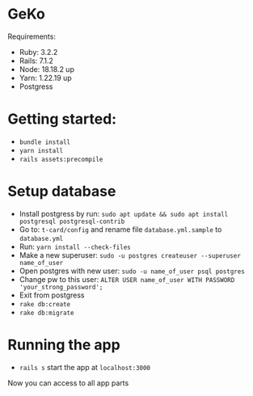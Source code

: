 # GeKo

Requirements:

- Ruby: 3.2.2
- Rails: 7.1.2
- Node: 18.18.2 up
- Yarn: 1.22.19 up
- Postgress

# Getting started:

- `bundle install`
- `yarn install`
- `rails assets:precompile`


# Setup database

- Install postgress by run: `sudo apt update && sudo apt install postgresql postgresql-contrib`
- Go to: `t-card/config` and rename file `database.yml.sample` to `database.yml`
- Run: `yarn install --check-files`
- Make a new superuser: `sudo -u postgres createuser --superuser name_of_user`
- Open postgres with new user: `sudo -u name_of_user psql postgres`
- Change pw to this user: `ALTER USER name_of_user WITH PASSWORD 'your_strong_password';`
- Exit from postgress
- `rake db:create`
- `rake db:migrate`

# Running the app

- `rails s` start the app at `localhost:3000`


Now you can access to all app parts
